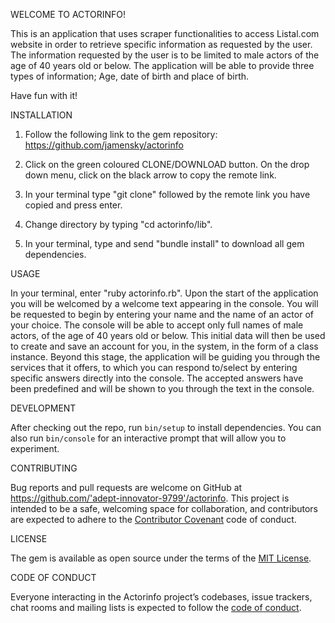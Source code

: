WELCOME TO ACTORINFO!

This is an application that uses scraper functionalities to access Listal.com website in order to retrieve specific information as requested by the user. The information requested by the user is to be limited to male actors of the age of 40 years old or below. The application will be able to provide three types of information; Age, date of birth and place of birth.  

Have fun with it! 


INSTALLATION

1. Follow the following link to the gem repository: https://github.com/jamensky/actorinfo

2. Click on the green coloured CLONE/DOWNLOAD button. On the drop down menu, click on the black arrow to copy the remote link.

3. In your terminal type "git clone" followed by the remote link you have copied and press enter.  

4. Change directory by typing "cd actorinfo/lib".

5. In your terminal, type and send "bundle install" to download all gem dependencies.


USAGE

In your terminal, enter "ruby actorinfo.rb". Upon the start of the application you will be welcomed by a welcome text appearing in the console. You will  be requested to begin by entering your name and the name of an actor of your choice. The console will be able to accept only full names of male actors, of the age of 40 years old or below. This initial data will then be used to create and save an account for you, in the system, in the form of a class instance. Beyond this stage, the application will be guiding you through the services that it offers, to which you can respond to/select by entering specific answers directly into the console. The accepted answers have been predefined and will be shown to you through the text in the console.


DEVELOPMENT 

After checking out the repo, run `bin/setup` to install dependencies. You can also run `bin/console` for an interactive prompt that will allow you to experiment.


CONTRIBUTING

Bug reports and pull requests are welcome on GitHub at https://github.com/'adept-innovator-9799'/actorinfo. This project is intended to be a safe, welcoming space for collaboration, and contributors are expected to adhere to the [Contributor Covenant](http://contributor-covenant.org) code of conduct.

 
LICENSE

The gem is available as open source under the terms of the [MIT License](https://opensource.org/licenses/MIT).


CODE OF CONDUCT

Everyone interacting in the Actorinfo project’s codebases, issue trackers, chat rooms and mailing lists is expected to follow the [code of conduct](https://github.com/'adept-innovator-9799'/actorinfo/blob/master/CODE_OF_CONDUCT.md).

